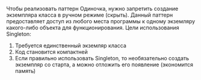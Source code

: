 Чтобы реализовать паттерн Одиночка, нужно запретить создание экземпляра класса в ручном режиме (скрыть). Данный паттерн предоставляет доступ из любого места программы к одному экземляру какого-либо объекта для функционирования. Цели использования Singleton:  
1) Требуется единственный экземляр класса
2) Код становится компактней
3) Если правильно использовать Singleton, то необязательно создать экземпляр со старта, а можно отложить его появление (экономится память)

